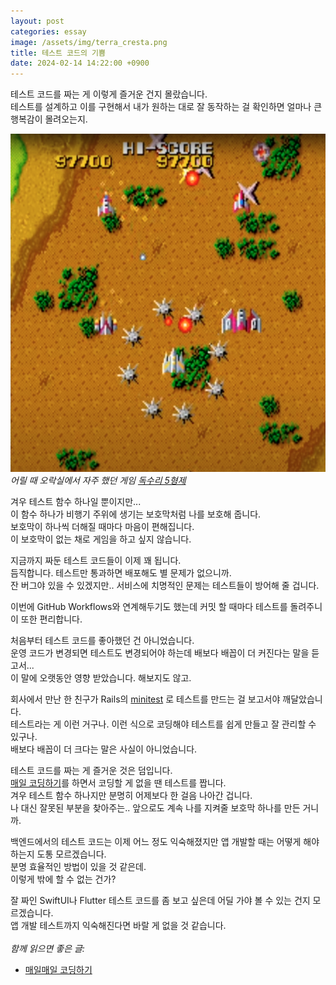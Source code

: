 ```yaml
---
layout: post
categories: essay
image: /assets/img/terra_cresta.png
title: 테스트 코드의 기쁨
date: 2024-02-14 14:22:00 +0900
---
```


테스트 코드를 짜는 게 이렇게 즐거운 건지 몰랐습니다.  
테스트를 설계하고 이를 구현해서 내가 원하는 대로 잘 동작하는 걸 확인하면 얼마나 큰 행복감이 몰려오는지.

![오락실 독수리 5형제 비행기 게임](/assets/img/terra_cresta.png)  
*어릴 때 오락실에서 자주 했던 게임 [독수리 5형제](https://www.youtube.com/watch?v=cBil3cIMUPQ&t=579s)*

겨우 테스트 함수 하나일 뿐이지만...  
이 함수 하나가 비행기 주위에 생기는 보호막처럼 나를 보호해 줍니다.  
보호막이 하나씩 더해질 때마다 마음이 편해집니다.  
이 보호막이 없는 채로 게임을 하고 싶지 않습니다.

지금까지 짜둔 테스트 코드들이 이제 꽤 됩니다.  
듬직합니다. 테스트만 통과하면 배포해도 별 문제가 없으니까.  
잔 버그야 있을 수 있겠지만.. 서비스에 치명적인 문제는 테스트들이 방어해 줄 겁니다.

이번에 GitHub Workflows와 연계해두기도 했는데 커밋 할 때마다 테스트를 돌려주니 이 또한 편리합니다.  

처음부터 테스트 코드를 좋아했던 건 아니었습니다.  
운영 코드가 변경되면 테스트도 변경되어야 하는데 배보다 배꼽이 더 커진다는 말을 듣고서...  
이 말에 오랫동안 영향 받았습니다. 해보지도 않고.

회사에서 만난 한 친구가 Rails의 [minitest](https://github.com/minitest/minitest) 로 테스트를 만드는 걸 보고서야 깨달았습니다.  
테스트라는 게 이런 거구나. 이런 식으로 코딩해야 테스트를 쉽게 만들고 잘 관리할 수 있구나.  
배보다 배꼽이 더 크다는 말은 사실이 아니었습니다.

테스트 코드를 짜는 게 즐거운 것은 덤입니다.  
[매일 코딩하기](/essay/2022/01/05/daily-coding.html)를 하면서 코딩할 게 없을 땐 테스트를 짭니다.  
겨우 테스트 함수 하나지만 분명히 어제보다 한 걸음 나아간 겁니다.  
나 대신 잘못된 부분을 찾아주는.. 앞으로도 계속 나를 지켜줄 보호막 하나를 만든 거니까.

백엔드에서의 테스트 코드는 이제 어느 정도 익숙해졌지만 앱 개발할 때는 어떻게 해야 하는지 도통 모르겠습니다.  
분명 효율적인 방법이 있을 것 같은데.  
이렇게 밖에 할 수 없는 건가?  

잘 짜인 SwiftUI나 Flutter 테스트 코드를 좀 보고 싶은데 어딜 가야 볼 수 있는 건지 모르겠습니다.  
앱 개발 테스트까지 익숙해진다면 바랄 게 없을 것 같습니다.
<br>
<br>
*함께 읽으면 좋은 글:*
* [매일매일 코딩하기](/essay/2022/01/05/daily-coding.html)